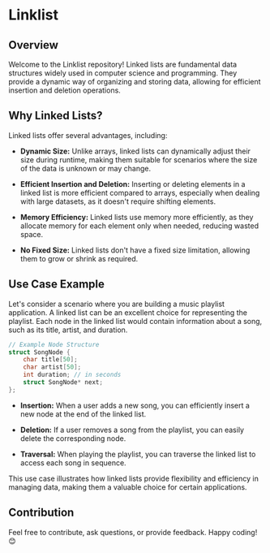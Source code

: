 # Linklist

## Overview

Welcome to the Linklist repository! Linked lists are fundamental data structures widely used in computer science and programming. They provide a dynamic way of organizing and storing data, allowing for efficient insertion and deletion operations.

## Why Linked Lists?

Linked lists offer several advantages, including:

- **Dynamic Size:** Unlike arrays, linked lists can dynamically adjust their size during runtime, making them suitable for scenarios where the size of the data is unknown or may change.

- **Efficient Insertion and Deletion:** Inserting or deleting elements in a linked list is more efficient compared to arrays, especially when dealing with large datasets, as it doesn't require shifting elements.

- **Memory Efficiency:** Linked lists use memory more efficiently, as they allocate memory for each element only when needed, reducing wasted space.

- **No Fixed Size:** Linked lists don't have a fixed size limitation, allowing them to grow or shrink as required.

## Use Case Example

Let's consider a scenario where you are building a music playlist application. A linked list can be an excellent choice for representing the playlist. Each node in the linked list would contain information about a song, such as its title, artist, and duration.

```c
// Example Node Structure
struct SongNode {
    char title[50];
    char artist[50];
    int duration; // in seconds
    struct SongNode* next;
};
```

- **Insertion:** When a user adds a new song, you can efficiently insert a new node at the end of the linked list.

- **Deletion:** If a user removes a song from the playlist, you can easily delete the corresponding node.

- **Traversal:** When playing the playlist, you can traverse the linked list to access each song in sequence.

This use case illustrates how linked lists provide flexibility and efficiency in managing data, making them a valuable choice for certain applications.

## Contribution

Feel free to contribute, ask questions, or provide feedback. Happy coding! 😊
